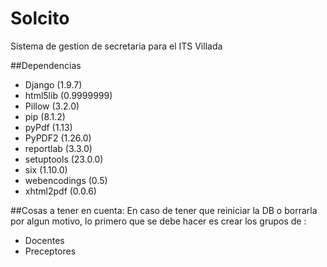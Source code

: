 # Solcito
Sistema de gestion de secretaria para el ITS Villada

##Dependencias
* Django (1.9.7)
* html5lib (0.9999999)
* Pillow (3.2.0)
* pip (8.1.2)
* pyPdf (1.13)
* PyPDF2 (1.26.0)
* reportlab (3.3.0)
* setuptools (23.0.0)
* six (1.10.0)
* webencodings (0.5)
* xhtml2pdf (0.0.6)

##Cosas a tener en cuenta:
En caso de tener que reiniciar la DB o borrarla por algun motivo, lo primero que se debe hacer es crear los grupos de :
* Docentes
* Preceptores
